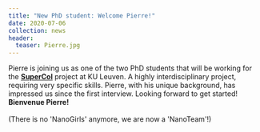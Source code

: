 ```yaml
---
title: "New PhD student: Welcome Pierre!"
date: 2020-07-06
collection: news
header:
  teaser: Pierre.jpg
---
```


Pierre is joining us as one of the two PhD students that will be working for the <a href="https://supercol.eu/"><b>SuperCol</b></a> project at KU Leuven. A highly interdisciplinary project, requiring very specific skills. Pierre, with his unique background, has impressed us since the first interview. Looking forward to get started!<br>
**Bienvenue Pierre!** <br><br>
(There is no 'NanoGirls' anymore, we are now a 'NanoTeam'!)
<br>
<br>
